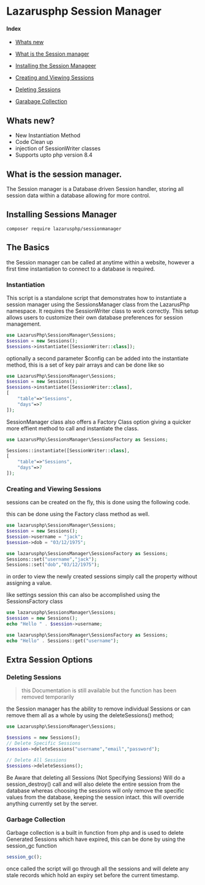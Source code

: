 # Lazarusphp Session Manager

#### Index 


* [Whats new](#whats-new)
* [What is the Session manager](#what-is-the-session-manager)
* [Installing the Session Manageer](#installing-sessions-manager)


* [Creating and Viewing Sessions](#creating-and-viewing-sessions)
* [Deleting Sessions](#deleting-sessions)
* [Garabage Collection](#garbage-collection)


## Whats new?

* New Instantiation Method 
* Code Clean up
* injection of SessionWriter classes
* Supports upto php version 8.4

## What is the session manager.
The Session manager is a Database driven Session handler, storing all session data within a database allowing for more control.

## Installing Sessions Manager

```
composer require lazarusphp/sessionmanager
```


## The Basics
the Session manager can be called at anytime within a website, however a first time instantiation to connect to a database is required.

### Instantiation

This script is a standalone script that demonstrates how to instantiate a session manager using the SessionsManager class from the LazarusPhp namespace. It requires the SessionWriter class to work correctly. This setup allows users to customize their own database preferences for session management.

```php
use LazarusPhp\SessionsManager\Sessions;
$session = new Sessions();
$sessions->instantiate([SessionWriter::class]);
```

optionally a second parameter $config can be added into the instantiate method, this is a set of key pair arrays  and can be done like so

```php
use LazarusPhp\SessionsManager\Sessions;
$session = new Sessions();
$sessions->instantiate([SessionWriter::class],
[
    "table"=>"Sessions",
    "days"=>7
]);
```

SessionManager class also offers a Factory Class option giving a quicker more effient method to call and instantiate the class.

```php
use LazarusPhp\SessionsManager\SessionsFactory as Sessions;

Sessions::instantiate([SessionWriter::class],
[
    "table"=>"Sessions",
    "days"=>7
]);
```

### Creating and Viewing Sessions
sessions can be created on the fly, this is done using the following code.

this can be done using the Factory class method as well.
```php
use lazarusphp\SessionsManager\Sessions;
$session = new Sessions();
$session->username = "jack";
$session->dob = "03/12/1975";
```

```php
use lazarusphp\SessionsManager\SessionsFactory as Sessions;
Sessions::set("username","jack");
Sessions::set("dob","03/12/1975");
```

in order to view the newly created sessions simply call the property without assigning a value.

like settings  session this can also be accomplished using the SessionsFactory class

```php
use lazarusphp\SessionsManager\Sessions;
$session = new Sessions();
echo "Hello " . $session->username;
```

```php
use lazarusphp\SessionsManager\SessionsFactory as Sessions;
echo "Hello" . Sessions::get("username");
```

## Extra Session Options

### Deleting Sessions

> this Documentation is still available but the function has been removed temporarily

the Session manager has the ability to remove individual Sessions or can remove them all as a whole by using the deleteSessions() method;

```php
use Lazarusphp\SessionsManager\Sessions;

$sessions = new Sessions();
// Delete Specific Sessions
$session->deleteSessions("username","email","password");

// Delete All Sessions
$sessions->deleteSessions();
```
Be Aware that deleting all Sessions (Not Specifying Sessions) Will do a session_destroy() call and will also delete the entire session from the database whereas choosing the sessions will only remove the specific values from the database, keeping the session intact. this will override anything currently set by the server.


### Garbage Collection 
Garbage collection is a built in function from php and is used to delete Generated Sessions which have expired, this can be done by using the session_gc function

```php
session_gc();
```

once called the script will go through all the sessions and will delete any stale records which  hold an expiry set before the current timestamp.


